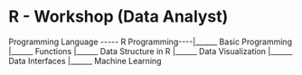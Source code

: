 # R - Workshop (Data Analyst)


  Programming Language ----- R Programming----|______ Basic Programming 
                                              |______ Functions
                                              |______ Data Structure in R
                                              |______ Data Visualization
                                              |______ Data Interfaces
                                              |______ Machine Learning
  
   
 

